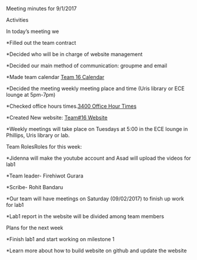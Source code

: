 Meeting minutes for 9/1/2017

Activities

In today’s meeting we

*Filled out the team contract

*Decided who will be in charge of website management

*Decided our main method of communication: groupme and email

*Made team calendar [Team 16 Calendar](https://teamup.com/kshx1ageh1yif5gske)

*Decided the meeting weekly meeting place and time (Uris library or ECE lounge at 5pm-7pm)

*Checked office hours times.[3400 Office Hour Times](https://calendar.google.com/calendar/embed?src=ece34002017@gmail.com&ctz=America/New_York&pli=1)

*Created New website: [Team#16 Website](https://ece-student.github.io/Team-16/)

*Weekly meetings will take place on Tuesdays at 5:00 in the ECE lounge in Phillips, Uris library or lab.

Team RolesRoles for this week:

*Jidenna will make the youtube account and Asad will upload the videos for lab1

*Team leader- Firehiwot Gurara

*Scribe- Rohit Bandaru

*Our team will have meetings on Saturday (09/02/2017) to finish up work for lab1

*Lab1 report in the website will be divided among team members

Plans for the next week

*Finish lab1 and start working on milestone 1

*Learn more about how to build website on github and update the website
